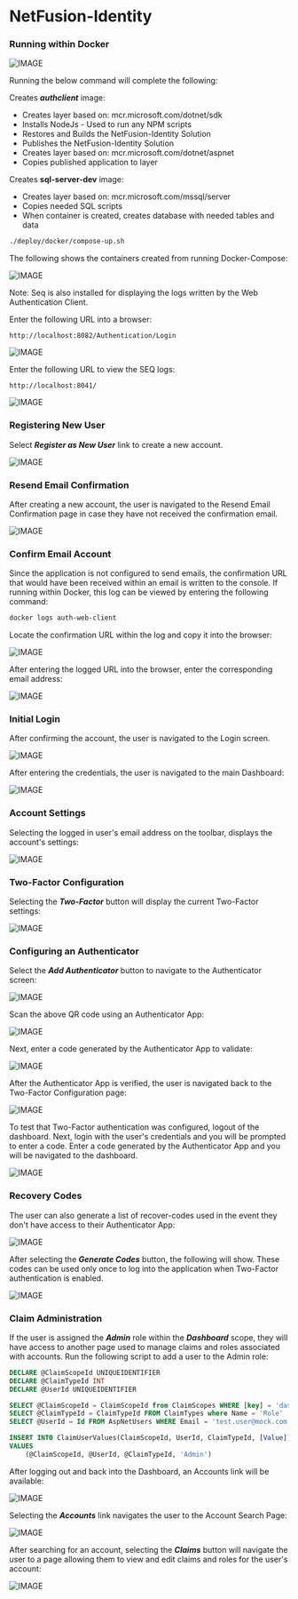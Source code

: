 # NetFusion-Identity



### Running within Docker

![IMAGE](./images/compose-up.png)

Running the below command will complete the following:

Creates ***authclient*** image:

* Creates layer based on:  mcr.microsoft.com/dotnet/sdk
* Installs NodeJs - Used to run any NPM scripts
* Restores and Builds the NetFusion-Identity Solution
* Publishes the NetFusion-Identity Solution
* Creates layer based on: mcr.microsoft.com/dotnet/aspnet
* Copies published application to layer

Creates **sql-server-dev** image:

- Creates layer based on: mcr.microsoft.com/mssql/server
- Copies needed SQL scripts 
- When container is created, creates database with needed tables and data

``` bash
./deploy/docker/compose-up.sh
```

The following shows the containers created from running Docker-Compose:

![IMAGE](./images/containers.png)			

Note:  Seq is also installed for displaying the logs written by the Web Authentication Client.

Enter the following URL into a browser:

``` text
http://localhost:8082/Authentication/Login
```

![IMAGE](./images/initial-page.png)	

Enter the following URL to view the SEQ logs:

``` text
http://localhost:8041/
```

![IMAGE](./images/seq.png)

### Registering New User

Select ***Register as New User*** link to create a new account.

![IMAGE](./images/create-new-account.png)

### Resend Email Confirmation

After creating a new account, the user is navigated to the Resend Email Confirmation page in case they have not received the confirmation email.

![IMAGE](./images/resend-email-confirm.png)

### Confirm Email Account

Since the application is not configured to send emails, the confirmation URL that would have been received within an email is written to the console.  If running within Docker, this log can be viewed by entering the following command:

``` bash
docker logs auth-web-client
```

Locate the confirmation URL within the log and copy it into the browser:

![IMAGE](./images/confirm-token-url.png)

After entering the logged URL into the browser, enter the corresponding email address:

![IMAGE](./images/email-confirm.png)

### Initial Login

After confirming the account, the user is navigated to the Login screen.

![IMAGE](./images/login.png)

After entering the credentials, the user is navigated to the main Dashboard:

![IMAGE](./images/dashboard.png)

### Account Settings

Selecting the logged in user's email address on the toolbar, displays the account's settings:

![IMAGE](./images/account-settings.png)

### Two-Factor Configuration

Selecting the ***Two-Factor*** button will display the current Two-Factor settings:

![IMAGE](./images/two-factor-config-1.png)

### Configuring an Authenticator

Select the ***Add Authenticator*** button to navigate to the Authenticator screen:

![IMAGE](./images/add-authenticator.png)

Scan the above QR code using an Authenticator App:

![IMAGE](./images/authenticator-code.png)

Next, enter a code generated by the Authenticator App to validate:

![IMAGE](./images/authenticator-validate.png)

After the Authenticator App is verified, the user is navigated back to the Two-Factor Configuration page:

![IMAGE](./images/two-factor-config-2.png)

To test that Two-Factor authentication was configured, logout of the dashboard.  Next, login with the user's credentials and you will be prompted to enter a code.  Enter a code generated by the Authenticator App and you will be navigated to the dashboard.

![IMAGE](./images/authenticator-login.png)

### Recovery Codes

The user can also generate a list of recover-codes used in the event they don't have access to their Authenticator App:

![IMAGE](./images/recovery-codes-1.png)

After selecting the ***Generate Codes*** button, the following will show.  These codes can be used only once to log into the application when Two-Factor authentication is enabled. 

![IMAGE](./images/recovery-codes-2.png)

### Claim Administration

If the user is assigned the ***Admin*** role within the ***Dashboard*** scope, they will have access to another page used to manage claims and roles associated with accounts.  Run the following script to add a user to the Admin role:


``` sql
DECLARE @ClaimScopeId UNIQUEIDENTIFIER
DECLARE @ClaimTypeId INT
DECLARE @UserId UNIQUEIDENTIFIER

SELECT @ClaimScopeId = ClaimScopeId from ClaimScopes WHERE [key] = 'dashboard'
SELECT @ClaimTypeId = ClaimTypeId FROM ClaimTypes where Name = 'Role'
SELECT @UserId = Id FROM AspNetUsers WHERE Email = 'test.user@mock.com'

INSERT INTO ClaimUserValues(ClaimScopeId, UserId, ClaimTypeId, [Value])
VALUES
    (@ClaimScopeId, @UserId, @ClaimTypeId, 'Admin')
```

After logging out and back into the Dashboard, an Accounts link will be available:

![IMAGE](./images/account-settings-2.png)

Selecting the ***Accounts*** link navigates the user to the Account Search Page:

![IMAGE](./images/account-search.png)

After searching for an account, selecting the ***Claims*** button will navigate the user to a page allowing them to view and edit claims and roles for the user's account:

![IMAGE](./images/claims.png)







